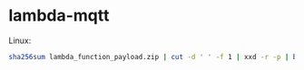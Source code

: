 # lambda-mqtt

Linux:
```bash
sha256sum lambda_function_payload.zip | cut -d ' ' -f 1 | xxd -r -p | base64
```